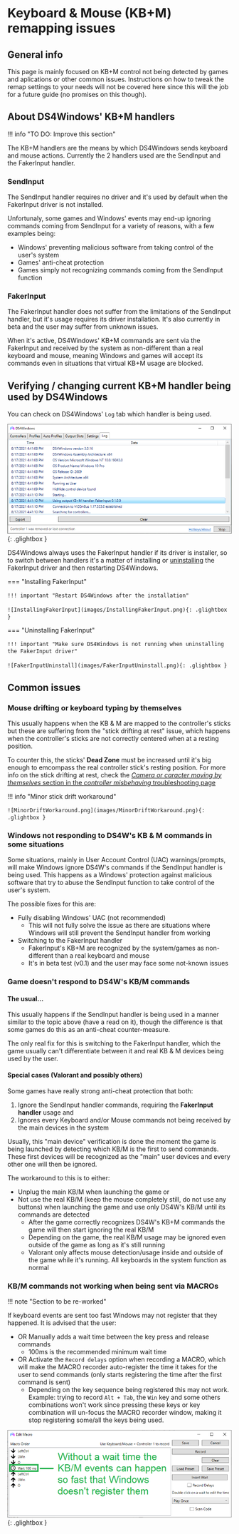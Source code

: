 # Keyboard & Mouse (KB+M) remapping issues

## General info

This page is mainly focused on KB+M control not being detected by games and aplications or other common issues. Instructions on how to tweak the remap settings to your needs will not be covered here since this will the job for a future guide (no promises on this though).

## About DS4Windows' KB+M handlers

!!! info "TO DO: Improve this section" 

The KB+M handlers are the means by which DS4Windows sends keyboard and mouse actions. Currently the 2 handlers used are the SendInput and the FakerInput handler. 

### SendInput

The SendInput handler requires no driver and it's used by default when the FakerInput driver is not installed.

Unfortunaly, some games and Windows' events may end-up ignoring commands coming from SendInput for a variety of reasons, with a few examples being:

- Windows' preventing malicious software from taking control of the user's system
- Games' anti-cheat protection
- Games simply not recognizing commands coming from the SendInput function

### FakerInput

The FakerInput handler does not suffer from the limitations of the SendInput handler, but it's usage requires its driver installation. It's also currently in beta and the user may suffer from unknown issues.

When it's active, DS4Windows' KB+M commands are sent via the FakerInput and received by the system as non-different than a real keyboard and mouse, meaning Windows and games will accept its commands even in situations that virtual KB+M usage are blocked.



## Verifying / changing current KB+M handler being used by DS4Windows

You can check on DS4Windows' `Log` tab which handler is being used.

![LogKBnMHandlerFakerInput](images/LogKBnMHandlerFakerInput.png){: .glightbox } 

DS4Windows always uses the FakerInput handler if its driver is installer, so to switch between handlers it's a matter of installing or [uninstalling](../../guides/uninstalling-ds4windows/#related-drivers) the FakerInput driver and then restarting DS4Windows.

=== "Installing FakerInput"

	!!! important "Restart DS4Windows after the installation"

	![InstallingFakerInput](images/InstallingFakerInput.png){: .glightbox } 

=== "Uninstalling FakerInput"

	!!! important "Make sure DS4Windows is not running when uninstalling the FakerInput driver"

	![FakerInputUninstall](images/FakerInputUninstall.png){: .glightbox } 

## Common issues

### Mouse drifting or keyboard typing by themselves

This usually happens when the KB & M are mapped to the controller's sticks but these are suffering from the "stick drifting at rest" issue, which happens when the controller's sticks are not correctly centered when at a resting position.

To counter this, the sticks' __Dead Zone__ must be increased until it's big enough to emcompass the real controller stick's resting position. For more info on the stick drifting at rest, check the [_Camera or caracter moving by themselves_ section in the _controller misbehaving_ troubleshooting page](../../troubleshooting/misbehaving-controller-ingame/#character-or-camera-moves-by-themselves)

!!! info "Minor stick drift workaround"

	![MinorDriftWorkaround.png](images/MinorDriftWorkaround.png){: .glightbox } 

### Windows not responding to DS4W's KB & M commands in some situations

Some situations, mainly in User Account Control (UAC) warnings/prompts, will make Windows ignore DS4W's commands if the SendInput handler is being used. This happens as a Windows' protection against malicious software that try to abuse the SendInput function to take control of the user's system.

The possible fixes for this are:

- Fully disabling Windows' UAC (not recommended)
	- This will not fully solve the issue as there are situations where Windows will still prevent the SendInput handler from working
- Switching to the FakerInput handler
	- FakerInput's KB+M are recognized by the system/games as non-different than a real keyboard and mouse
	- It's in beta test (v0.1) and the user may face some not-known issues 

### Game doesn't respond to DS4W's KB/M commands

#### The usual...

This usually happens if the SendInput handler is being used in a manner similar to the topic above (have a read on it), though the difference is that some games do this as an anti-cheat counter-measure. 

The only real fix for this is switching to the FakerInput handler, which the game usually can't differentiate between it and real KB & M devices being used by the user. 

#### Special cases (Valorant and possibly others)

Some games have really strong anti-cheat protection that both:

1. Ignore the SendInput handler commands, requiring the __FakerInput handler__ usage and
1. Ignores every Keyboard and/or Mouse commands not being received by the main devices in the system

Usually, this "main device" verification is done the moment the game is being launched by detecting which KB/M is the first to send commands. These first devices will be recognized as the "main" user devices and every other one will then be ignored.

The workaround to this is to either:

- Unplug the main KB/M when launching the game or
- Not use the real KB/M (keep the mouse completely still, do not use any buttons) when launching the game and use only DS4W's KB/M until its commands are detected
	- After the game correctly recognizes DS4W's KB+M commands the game will then start ignoring the real KB/M
	- Depending on the game, the real KB/M usage may be ignored even outside of the game as long as it's still running
	- Valorant only affects mouse detection/usage inside and outside of the game while it's running. All keyboards in the system function as normal

### KB/M commands not working when being sent via MACROs

!!! note "Section to be re-worked"

If keyboard events are sent too fast Windows may not register that they happened. It is advised that the user:

- OR Manually adds a wait time between the key press and release commands
    - 100ms is the recommended minimum wait time
- OR Activate the `Record delays` option when recording a MACRO, which will make the MACRO recorder auto-register the time it takes for the user to send commands (only starts registering the time after the first command is sent)
    - Depending on the key sequence being registered this may not work. Example: trying to record `Alt + Tab`, the `Win` key and some others combinations won't work since pressing these keys or key combination will un-focus the MACRO recorder window, making it stop registering some/all the keys being used.

![MACROWaitTime](images/MACROWaitTime.png){: .glightbox } 